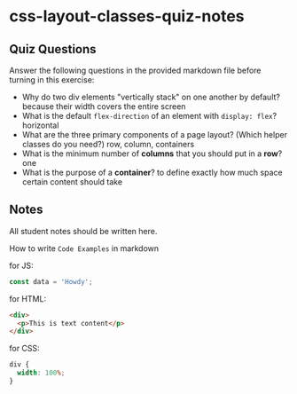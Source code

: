 # css-layout-classes-quiz-notes

## Quiz Questions

Answer the following questions in the provided markdown file before turning in this exercise:

- Why do two div elements "vertically stack" on one another by default?
  because their width covers the entire screen
- What is the default `flex-direction` of an element with `display: flex`?
  horizontal
- What are the three primary components of a page layout? (Which helper classes do you need?)
  row, column, containers
- What is the minimum number of **columns** that you should put in a **row**?
  one
- What is the purpose of a **container**?
  to define exactly how much space certain content should take

## Notes

All student notes should be written here.

How to write `Code Examples` in markdown

for JS:

```javascript
const data = 'Howdy';
```

for HTML:

```html
<div>
  <p>This is text content</p>
</div>
```

for CSS:

```css
div {
  width: 100%;
}
```
